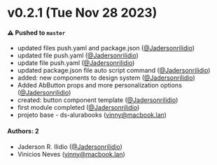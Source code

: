 # v0.2.1 (Tue Nov 28 2023)

#### ⚠️ Pushed to `master`

- updated files push.yaml and package.json ([@Jadersonrilidio](https://github.com/Jadersonrilidio))
- updated file push.yaml ([@Jadersonrilidio](https://github.com/Jadersonrilidio))
- update file push.yaml ([@Jadersonrilidio](https://github.com/Jadersonrilidio))
- updated package.json file auto script command ([@Jadersonrilidio](https://github.com/Jadersonrilidio))
- added: new components to design system ([@Jadersonrilidio](https://github.com/Jadersonrilidio))
- Added AbButton props and more personalization options ([@Jadersonrilidio](https://github.com/Jadersonrilidio))
- created: button component template ([@Jadersonrilidio](https://github.com/Jadersonrilidio))
- first module completed ([@Jadersonrilidio](https://github.com/Jadersonrilidio))
- projeto base - ds-alurabooks (vinny@macbook.lan)

#### Authors: 2

- Jaderson R. Ilidio ([@Jadersonrilidio](https://github.com/Jadersonrilidio))
- Vinicios Neves (vinny@macbook.lan)

